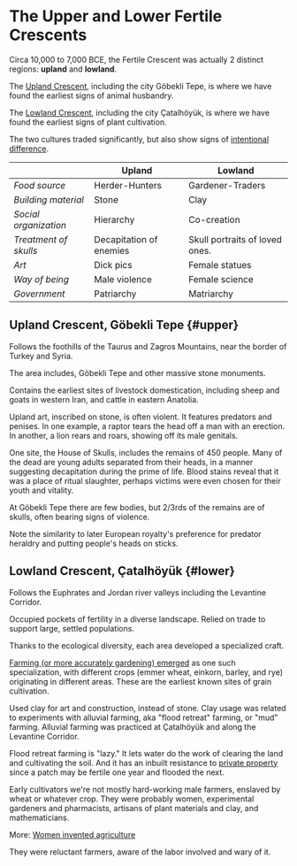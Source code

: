 # The Upper and Lower Fertile Crescents

Circa 10,000 to 7,000 BCE, the Fertile Crescent was actually 2 distinct regions: **upland** and **lowland**.

The [Upland Crescent](#upper), including the city Göbekli Tepe, is where we have found the earliest signs of animal husbandry.

The [Lowland Crescent](#lower), including the city Çatalhöyük, is where we have found the earliest signs of plant cultivation.

The two cultures traded significantly, but also show signs of [intentional difference](schismogensis.md).

&nbsp; | Upland | Lowland
-- | -- | --
*Food source* | Herder-Hunters | Gardener-Traders
*Building material* | Stone | Clay
*Social organization* | Hierarchy | Co-creation
*Treatment of skulls* | Decapitation of enemies | Skull portraits of loved ones.
*Art* | Dick pics | Female statues
*Way of being* | Male violence | Female science
*Government* | Patriarchy | Matriarchy

## Upland Crescent, Göbekli Tepe {#upper}

Follows the foothills of the Taurus and Zagros Mountains, near the border of Turkey and Syria.

The area includes, Göbekli Tepe and other massive stone monuments.

Contains the earliest sites of livestock domestication, including sheep and goats in western Iran, and cattle in eastern Anatolia.

Upland art, inscribed on stone, is often violent.
It features predators and penises.
In one example, a raptor tears the head off a man with an erection.
In another, a lion rears and roars, showing off its male genitals.

One site, the House of Skulls, includes the remains of 450 people.
Many of the dead are young adults separated from their heads, in a manner suggesting decapitation during the prime of life.
Blood stains reveal that it was a place of ritual slaughter, perhaps victims were even chosen for their youth and vitality.

At Göbekli Tepe there are few bodies, but 2/3rds of the remains are of skulls, often bearing signs of violence.

Note the similarity to later European royalty's preference for predator heraldry and putting people's heads on sticks.

## Lowland Crescent, Çatalhöyük {#lower}

Follows the Euphrates and Jordan river valleys including the Levantine Corridor.

Occupied pockets of fertility in a diverse landscape.
Relied on trade to support large, settled populations.

Thanks to the ecological diversity, each area developed a specialized craft.

[Farming (or more accurately gardening) emerged](agricultural-revolution.md) as one such specialization, with different crops (emmer wheat, einkorn, barley, and rye) originating in different areas.
These are the earliest known sites of grain cultivation.

Used clay for art and construction, instead of stone.
Clay usage was related to experiments with alluvial farming, aka "flood retreat" farming, or "mud" farming.
Alluvial farming was practiced at Çatalhöyük and along the Levantine Corridor.

Flood retreat farming is "lazy."
It lets water do the work of clearing the land and cultivating the soil.
And it has an inbuilt resistance to [private property](property.md) since a patch may be fertile one year and flooded the next.

Early cultivators we're not mostly hard-working male farmers, enslaved by wheat or whatever crop.
They were probably women, experimental gardeners and pharmacists, artisans of plant materials and clay, and mathematicians.

More: [Women invented agriculture](matriarchy.md#women-invented-agriculture)

They were reluctant farmers, aware of the labor involved and wary of it.
